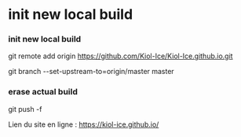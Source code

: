 # init new local build

### init new local build
git remote add origin https://github.com/Kiol-Ice/Kiol-Ice.github.io.git

git branch --set-upstream-to=origin/master master

### erase actual build
git push -f


Lien du site en ligne : https://kiol-ice.github.io/
